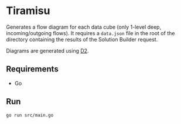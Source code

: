 # Tiramisu

Generates a flow diagram for each data cube (only 1-level deep, incoming/outgoing flows). It requires a `data.json` file in the root of the directory containing the results of the Solution Builder request.

Diagrams are generated using [D2](https://d2lang.com/).

## Requirements
- Go

## Run

```sh
go run src/main.go
```